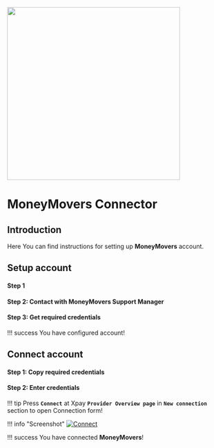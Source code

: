 <img src="https://static.openfintech.io/payment_providers/moneymovers/logo.png?w=400" width="400px">

# MoneyMovers Connector

## Introduction

Here You can find  instructions for setting up **MoneyMovers**  account.

## Setup account

#### Step 1 


#### Step 2: Contact with MoneyMovers Support Manager



#### Step 3: Get required credentials


!!! success
    You have configured account!




## Connect account

#### Step 1: Copy required credentials


#### Step 2: Enter credentials


!!! tip
    Press **`Connect`** at Xpay **`Provider Overview page`** in **`New connection`** section to open Connection form!




!!! info "Screenshot"
    [![Connect](images/moneymovers_connect.png)](images/moneymovers_connect.png)


!!! success
    You have connected **MoneyMovers**!